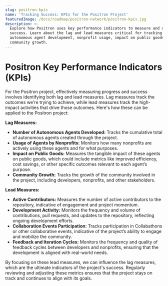 ```yaml
---
slug: positron-kpis
name: 'Tracking Success: KPIs for the Positron Project'
featuredImage: /docs/roadmap/positron-network/positron-kpis.jpg
description: >-
  Explore how Positron uses key performance indicators to measure and drive
  success. Learn about the lag and lead measures critical for tracking
  autonomous agent development, nonprofit usage, impact on public goods, and
  community growth.
---
```

# Positron Key Performance Indicators (KPIs)

For the Positron project, effectively measuring progress and success involves identifying both lag and lead measures. Lag measures track the outcomes we're trying to achieve, while lead measures track the high-impact activities that drive those outcomes. Here's how these can be applied to the Positron project:

**Lag Measures:**
- **Number of Autonomous Agents Developed:** Tracks the cumulative total of autonomous agents created through the project.
- **Usage of Agents by Nonprofits:** Monitors how many nonprofits are actively using these agents and for what purposes.
- **Impact on Public Goods:** Measures the tangible impact of these agents on public goods, which could include metrics like improved efficiency, cost savings, or other specific outcomes relevant to each agent’s purpose.
- **Community Growth:** Tracks the growth of the community involved in the project, including developers, nonprofits, and other stakeholders.

**Lead Measures:**
- **Active Contributors:** Measures the number of active contributors to the repository, indicative of engagement and project momentum.
- **Development Activity:** Monitors the frequency and volume of contributions, pull requests, and updates to the repository, reflecting ongoing development efforts.
- **Collaboration Events Participation:** Tracks participation in Collabathons or other collaborative events, indicative of the project’s ability to engage and mobilize the community.
- **Feedback and Iteration Cycles:** Monitors the frequency and quality of feedback cycles between developers and nonprofits, ensuring that the development is aligned with real-world needs.

By focusing on these lead measures, we can influence the lag measures, which are the ultimate indicators of the project's success. Regularly reviewing and adjusting these metrics ensures that the project stays on track and continues to align with its goals.
